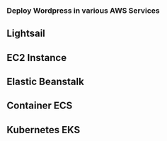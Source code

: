### Deploy Wordpress in various AWS Services 

## Lightsail 

## EC2 Instance

## Elastic Beanstalk 

## Container ECS

## Kubernetes EKS 
